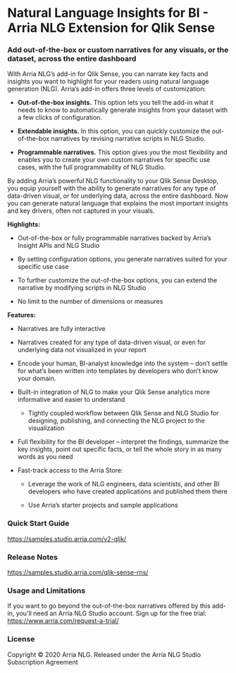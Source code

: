 # Natural Language Insights for BI - Arria NLG Extension for Qlik Sense

### Add out-of-the-box or custom narratives for any visuals, or the dataset, across the entire dashboard

With Arria NLG’s add-in for Qlik Sense, you can narrate key facts and insights you want to highlight for your readers using natural language generation (NLG). Arria’s add-in offers three levels of customization:

- **Out-of-the-box insights.** This option lets you tell the add-in what it needs to know to automatically generate insights from your dataset with a few clicks of configuration.

- **Extendable insights.** In this option, you can quickly customize the out-of-the-box narratives by revising narrative scripts in NLG Studio.

- **Programmable narratives.** This option gives you the most flexibility and enables you to create your own custom narratives for specific use cases, with the full programmability of NLG Studio.

By adding Arria’s powerful NLG functionality to your Qlik Sense Desktop, you equip yourself with the ability to generate narratives for any type of data-driven visual, or for underlying data, across the entire dashboard. Now you can generate natural language that explains the most important insights and key drivers, often not captured in your visuals.

**Highlights:**

- Out-of-the-box or fully programmable narratives backed by Arria’s Insight APIs and NLG Studio

- By setting configuration options, you generate narratives suited for your specific use case

- To further customize the out-of-the-box options, you can extend the narrative by modifying scripts in NLG Studio

- No limit to the number of dimensions or measures

**Features:**

- Narratives are fully interactive

- Narratives created for any type of data-driven visual, or even for underlying data not visualized in your report

- Encode your human, BI-analyst knowledge into the system – don’t settle for what’s been written into templates by developers who don’t know your domain.

- Built-in integration of NLG to make your Qlik Sense analytics more informative and easier to understand

   - Tightly coupled workflow between Qlik Sense and NLG Studio for designing, publishing, and connecting the NLG project to the visualization
   
- Full flexibility for the BI developer – interpret the findings, summarize the key insights, point out specific facts, or tell the whole story in as many words as you need
   
- Fast-track access to the Arria Store:
   
   - Leverage the work of NLG engineers, data scientists, and other BI developers who have created applications and published them there
   
   - Use Arria’s starter projects and sample applications

### Quick Start Guide
https://samples.studio.arria.com/v2-qlik/

### Release Notes
https://samples.studio.arria.com/qlik-sense-rns/

### Usage and Limitations
If you want to go beyond the out-of-the-box narratives offered by this add-in, you'll need an Arria NLG Studio account. Sign up for the free trial: https://www.arria.com/request-a-trial/

### License
Copyright © 2020 Arria NLG. Released under the Arria NLG Studio Subscription Agreement

